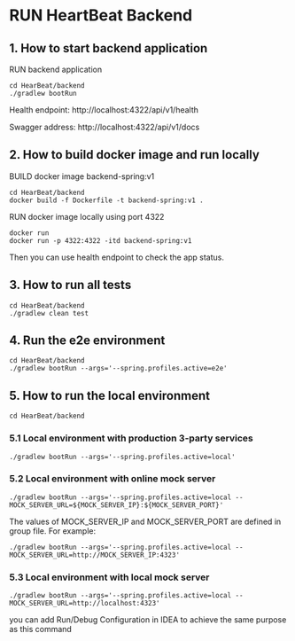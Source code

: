 # RUN HeartBeat Backend

## 1. How to start backend application

RUN backend application

```shell script
cd HearBeat/backend
./gradlew bootRun
```

Health endpoint:
http://localhost:4322/api/v1/health

Swagger address:
http://localhost:4322/api/v1/docs

## 2. How to build docker image and run locally

BUILD docker image backend-spring:v1
```shell script
cd HearBeat/backend
docker build -f Dockerfile -t backend-spring:v1 .
```
RUN docker image locally using port 4322
```shell script
docker run
docker run -p 4322:4322 -itd backend-spring:v1 
```
Then you can use health endpoint to check the app status.

## 3. How to run all tests
```shell script
cd HearBeat/backend
./gradlew clean test
```

## 4. Run the e2e environment
```shell script
cd HearBeat/backend
./gradlew bootRun --args='--spring.profiles.active=e2e'
```

## 5. How to run the local environment
```shell script
cd HearBeat/backend
```

### 5.1 Local environment with production 3-party services
```shell script
./gradlew bootRun --args='--spring.profiles.active=local' 
```
### 5.2 Local environment with online mock server
```shell script
./gradlew bootRun --args='--spring.profiles.active=local --MOCK_SERVER_URL=${MOCK_SERVER_IP}:${MOCK_SERVER_PORT}'
```
The values of MOCK_SERVER_IP and MOCK_SERVER_PORT are defined in group file.
For example:
```shell script
./gradlew bootRun --args='--spring.profiles.active=local --MOCK_SERVER_URL=http://MOCK_SERVER_IP:4323'
```
### 5.3 Local environment with local mock server
```shell script
./gradlew bootRun --args='--spring.profiles.active=local --MOCK_SERVER_URL=http://localhost:4323' 
```

you can add Run/Debug Configuration in IDEA to achieve the same purpose as this command

